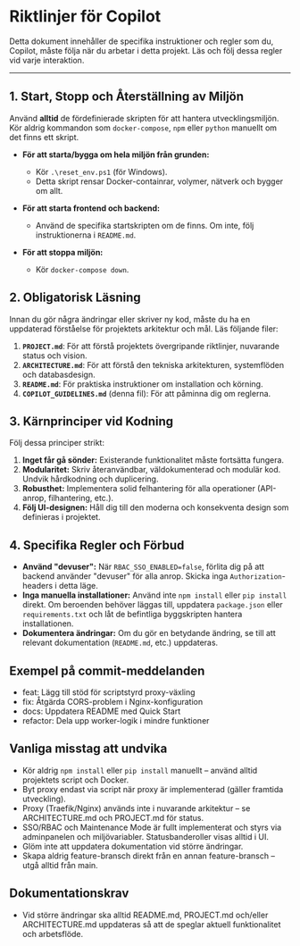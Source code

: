 # Riktlinjer för Copilot

Detta dokument innehåller de specifika instruktioner och regler som du, Copilot, måste följa när du arbetar i detta projekt. Läs och följ dessa regler vid varje interaktion.

---

## 1. Start, Stopp och Återställning av Miljön

Använd **alltid** de fördefinierade skripten för att hantera utvecklingsmiljön. Kör aldrig kommandon som `docker-compose`, `npm` eller `python` manuellt om det finns ett skript.

- **För att starta/bygga om hela miljön från grunden:**
  - Kör `.\reset_env.ps1` (för Windows).
  - Detta skript rensar Docker-containrar, volymer, nätverk och bygger om allt.

- **För att starta frontend och backend:**
  - Använd de specifika startskripten om de finns. Om inte, följ instruktionerna i `README.md`.

- **För att stoppa miljön:**
  - Kör `docker-compose down`.

## 2. Obligatorisk Läsning

Innan du gör några ändringar eller skriver ny kod, måste du ha en uppdaterad förståelse för projektets arkitektur och mål. Läs följande filer:

1.  **`PROJECT.md`**: För att förstå projektets övergripande riktlinjer, nuvarande status och vision.
2.  **`ARCHITECTURE.md`**: För att förstå den tekniska arkitekturen, systemflöden och databasdesign.
3.  **`README.md`**: För praktiska instruktioner om installation och körning.
4.  **`COPILOT_GUIDELINES.md`** (denna fil): För att påminna dig om reglerna.

## 3. Kärnprinciper vid Kodning

Följ dessa principer strikt:

1.  **Inget får gå sönder:** Existerande funktionalitet måste fortsätta fungera.
2.  **Modularitet:** Skriv återanvändbar, väldokumenterad och modulär kod. Undvik hårdkodning och duplicering.
3.  **Robusthet:** Implementera solid felhantering för alla operationer (API-anrop, filhantering, etc.).
4.  **Följ UI-designen:** Håll dig till den moderna och konsekventa design som definieras i projektet.

## 4. Specifika Regler och Förbud

- **Använd "devuser":** När `RBAC_SSO_ENABLED=false`, förlita dig på att backend använder "devuser" för alla anrop. Skicka inga `Authorization`-headers i detta läge.
- **Inga manuella installationer:** Använd inte `npm install` eller `pip install` direkt. Om beroenden behöver läggas till, uppdatera `package.json` eller `requirements.txt` och låt de befintliga byggskripten hantera installationen.
- **Dokumentera ändringar:** Om du gör en betydande ändring, se till att relevant dokumentation (`README.md`, etc.) uppdateras.

## Exempel på commit-meddelanden

- feat: Lägg till stöd för scriptstyrd proxy-växling
- fix: Åtgärda CORS-problem i Nginx-konfiguration
- docs: Uppdatera README med Quick Start
- refactor: Dela upp worker-logik i mindre funktioner

## Vanliga misstag att undvika

- Kör aldrig `npm install` eller `pip install` manuellt – använd alltid projektets script och Docker.
- Byt proxy endast via script när proxy är implementerad (gäller framtida utveckling).
- Proxy (Traefik/Nginx) används inte i nuvarande arkitektur – se ARCHITECTURE.md och PROJECT.md för status.
- SSO/RBAC och Maintenance Mode är fullt implementerat och styrs via adminpanelen och miljövariabler. Statusbanderoller visas alltid i UI.
- Glöm inte att uppdatera dokumentation vid större ändringar.
- Skapa aldrig feature-bransch direkt från en annan feature-bransch – utgå alltid från main.

## Dokumentationskrav

- Vid större ändringar ska alltid README.md, PROJECT.md och/eller ARCHITECTURE.md uppdateras så att de speglar aktuell funktionalitet och arbetsflöde.
